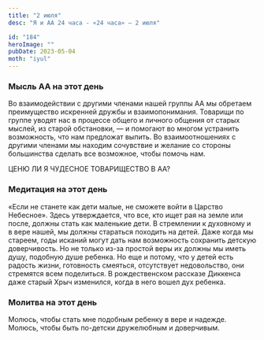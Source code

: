 ```yaml
---
title: "2 июля"
desc: "Я и АА 24 часа - «24 часа» — 2 июля"

id: "184"
heroImage: ""
pubDate: 2023-05-04
moth: "iyul"
---
```


### Мысль АА на этот день

Во взаимодействии с другими членами нашей группы АА мы обретаем преимущество
искренней дружбы и взаимопонимания. Товарищи по группе уводят нас в процессе
общего и личного общения от старых мыслей, из старой обстановки, — и помогают
во многом устранить возможность, что нам предложат выпить. Во взаимоотношениях
с другими членами мы находим сочувствие и желание со стороны большинства
сделать все возможное, чтобы помочь нам.

ЦЕНЮ ЛИ Я ЧУДЕСНОЕ ТОВАРИЩЕСТВО В АА?

### Медитация на этот день

«Если не станете как дети малые, не сможете войти в Царство Небесное». Здесь
утверждается, что все, кто ищет рая на земле или после, должны стать как
маленькие дети. В стремлении к духовному и в вере нашей, мы должны стараться
походить на детей. Даже когда мы стареем, годы исканий могут дать нам
возможность сохранить детскую доверчивость. Но не только из-за простой веры их
должны мы иметь душу, подобную душе ребенка. Но еще и потому, что у детей есть
радость жизни, готовность смеяться, отсутствует недовольство, они стремятся
всем поделиться. В рождественском рассказе Диккенса даже старый Хрыч
изменился, когда в него вошел дух ребенка.

### Молитва на этот день

Молюсь, чтобы стать мне подобным ребенку в вере и надежде. Молюсь, чтобы быть
по-детски дружелюбным и доверчивым.
